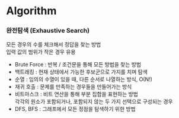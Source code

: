 # Algorithm

### 완전탐색 (Exhaustive Search)

모든 경우의 수를 체크해서 정답을 찾는 방법  
입력 값의 범위가 작은 경우 유용

* Brute Force : 반복 / 조건문을 통해 모든 방법을 찾는 방법
* 백트래킹 : 현재 상태에서 가능한 후보군으로 가지를 치며 탐색
* 순열 : 임의의 수열이 있을 때, 다른 순서로 나열하는 방식,  O(N!)
* 재귀 호출 : 문제를 만족하는 경우들을 만들어가는 방식
* 비트마스크 : 비트 연산을 통해 부분 집합을 표현하는 방법  
  각각의 원소가 포함되거나, 포함되지 않는 두 가지 선택으로 구성되는 경우
* DFS, BFS : 그래프에서 모든 정점을 탐색하기 위한 방법